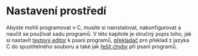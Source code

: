 # Nastavení prostředí
Abyste mohli programovat v C, musíte si nainstalovat, nakonfigurovat a naučit se používat
sadu programů. V této kapitole je stručný popis toho, jak si nastavit [textový editor](editor.md)
k psaní programů, [překladač](preklad_programu.md) pro překlad z jazyka C do spustitelného souboru
a také jak [řešit chyby](ladeni.md) při psaní programů.
